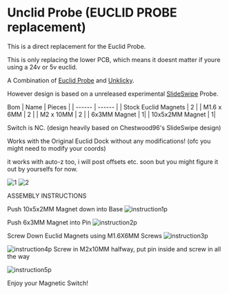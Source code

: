 # Unclid Probe (EUCLID PROBE replacement)

This is a direct replacement for the Euclid Probe.

This is only replacing the lower PCB, which means it doesnt matter if youre using a 24v or 5v euclid.

A Combination of [Euclid Probe](https://euclidprobe.github.io/) and [Unklicky](https://github.com/majarspeed/Unklicky).

However design is based on a unreleased experimental [SlideSwipe](https://github.com/chestwood96/SlideSwipe) Probe. 

Bom
| Name | Pieces |
| ------ | ------ |
| Stock Euclid Magnets | 2 |
| M1.6 x 6MM | 2 |
| M2 x 10MM | 2 |
| 6x3MM Magnet | 1|
| 10x5x2MM Magnet | 1|

Switch is NC. (design heavily based on Chestwood96's SlideSwipe design)

Works with the Original Euclid Dock without any modifications! (ofc you might need to modify your coords)

it works with auto-z too, i will post offsets etc. soon but you might figure it out by yourselfs for now.

![1](images/cad.png)
![2](images/cad_ss.png)

ASSEMBLY INSTRUCTIONS

Push 10x5x2MM Magnet down into Base
![instruction1p](images/instructionp1.jpg)

Push 6x3MM Magnet into Pin
![instruction2p](images/instructionp2.jpg)

Screw Down Euclid Magnets using M1.6X6MM Screws
![instruction3p](images/instructionp3.jpg)

![instruction4p](images/instructionp4.jpg)
Screw in M2x10MM halfway, put pin inside and screw in all the way

![instruction5p](images/instructionp5.gif)

Enjoy your Magnetic Switch!




